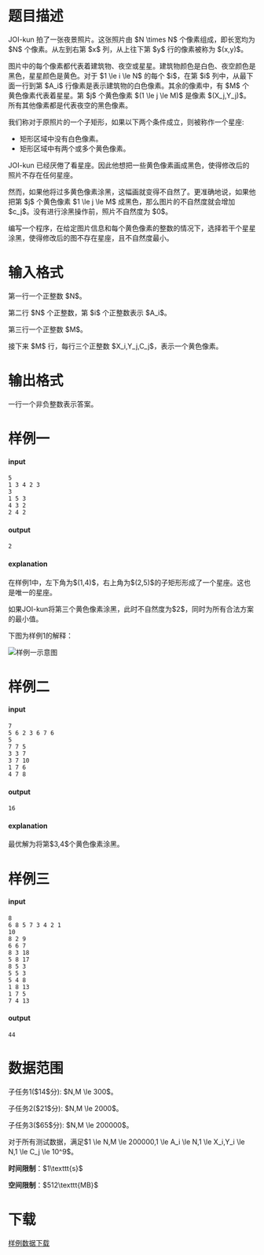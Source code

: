 # 题目描述

<p>JOI-kun 拍了一张夜景照片。这张照片由 $N \times N$ 个像素组成，即长宽均为 $N$ 个像素。从左到右第 $x$ 列，从上往下第 $y$ 行的像素被称为 $(x,y)$。</p>
<p>图片中的每个像素都代表着建筑物、夜空或星星。建筑物颜色是白色、夜空颜色是黑色，星星颜色是黄色。对于 $1 \le i \le N$ 的每个 $i$，在第 $i$ 列中，从最下面一行到第 $A_i$ 行像素是表示建筑物的白色像素。其余的像素中，有 $M$ 个黄色像素代表着星星。第 $j$ 个黄色像素 $(1 \le j \le M)$ 是像素 $(X_j,Y_j)$。所有其他像素都是代表夜空的黑色像素。</p>
<p>我们称对于原照片的一个子矩形，如果以下两个条件成立，则被称作一个星座:</p>
<ul><li>矩形区域中没有白色像素。</li>
<li>矩形区域中有两个或多个黄色像素。</li>
</ul><p>JOI-kun 已经厌倦了看星座。因此他想把一些黄色像素画成黑色，使得修改后的照片不存在任何星座。</p>
<p>然而，如果他将过多黄色像素涂黑，这幅画就变得不自然了。更准确地说，如果他把第 $j$ 个黄色像素 $1 \le j \le M$ 成黑色，那么图片的不自然度就会增加 $c_j$。没有进行涂黑操作前，照片不自然度为 $0$。</p>
<p>编写一个程序，在给定图片信息和每个黄色像素的整数的情况下，选择若干个星星涂黑，使得修改后的图不存在星座，且不自然度最小。</p>

# 输入格式


<p>第一行一个正整数 $N$。</p>
<p>第二行 $N$ 个正整数，第 $i$ 个正整数表示 $A_i$。</p>
<p>第三行一个正整数 $M$。</p>
<p>接下来 $M$ 行，每行三个正整数 $X_i,Y_j,C_j$，表示一个黄色像素。</p>

# 输出格式


<p>一行一个非负整数表示答案。</p>

# 样例一


<h4>input</h4>
<pre><code class="sh_plain">5
1 3 4 2 3
3
1 5 3
4 3 2
2 4 2</code></pre>
<h4>output</h4>
<pre><code class="sh_plain">2</code></pre>
<h4>explanation</h4>
<p>在样例1中，左下角为$(1,4)$，右上角为$(2,5)$的子矩形形成了一个星座。这也是唯一的星座。</p>
<p>如果JOI-kun将第三个黄色像素涂黑，此时不自然度为$2$，同时为所有合法方案的最小值。</p>
<p>下图为样例1的解释：</p>
<p><img class="img-responsive center-block" src="/source/uoj/507/img/aHR0cHM6Ly9pbWcudW9qLmFjL3Byb2JsZW0vNTA3L3hpbmd6dW8zLnBuZw==.png" alt="样例一示意图"/></p>

# 样例二


<h4>input</h4>
<pre><code class="sh_plain">7
5 6 2 3 6 7 6
5
7 7 5
3 3 7
3 7 10
1 7 6
4 7 8</code></pre>
<h4>output</h4>
<pre><code class="sh_plain">16</code></pre>
<h4>explanation</h4>
<p>最优解为将第$3,4$个黄色像素涂黑。</p>

# 样例三


<h4>input</h4>
<pre><code class="sh_plain">8
6 8 5 7 3 4 2 1
10
8 2 9
6 6 7
8 3 18
5 8 17
8 5 3
5 5 3
5 4 8
1 8 13
1 7 5
7 4 13</code></pre>
<h4>output</h4>
<pre><code class="sh_plain">44</code></pre>

# 数据范围


<p>子任务1($14$分): $N,M \le 300$。</p>
<p>子任务2($21$分): $N,M \le 2000$。</p>
<p>子任务3($65$分): $N,M \le 200000$。</p>
<p>对于所有测试数据，满足$1 \le N,M \le 200000,1 \le A_i \le N,1 \le X_i,Y_i \le N,1 \le C_j \le 10^9$。</p>
<p><strong>时间限制</strong>：$1\texttt{s}$</p>
<p><strong>空间限制</strong>：$512\texttt{MB}$</p>

# 下载


<p><a href="/download.php?type=problem&amp;id=507">样例数据下载</a></p>
